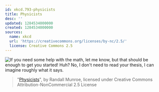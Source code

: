 ```yaml
---
id: xkcd.793-physicists
title: Physicists
desc: ''
updated: 1284534000000
created: 1284534000000
sources:
  name: xkcd
  url: 'https://creativecommons.org/licenses/by-nc/2.5/'
  license: Creative Commons 2.5
---
```

![If you need some help with the math, let me know, but that should be enough to get you started! Huh? No, I don't need to read your thesis, I can imagine roughly what it says.](https://imgs.xkcd.com/comics/physicists.png)
> "[Physicists](https://xkcd.com/793/)", by Randall Munroe, licensed under Creative Commons Attribution-NonCommercial 2.5 License
